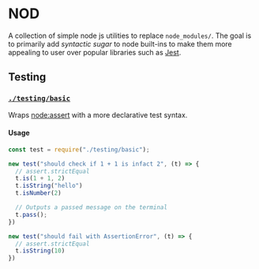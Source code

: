 # NOD

A collection of simple node js utilities to replace `node_modules/`. The goal is to primarily add *syntactic sugar* to node built-ins to make them more appealing to user over popular libraries such as [Jest](https://jestjs.com).

## Testing

### [`./testing/basic`]('./testing/basic')

Wraps [node:assert](https://nodejs.org/api/assert.html) with a more declarative test syntax.

#### Usage

```js
const test = require("./testing/basic");

new test("should check if 1 + 1 is infact 2", (t) => {
  // assert.strictEqual
  t.is(1 + 1, 2)
  t.isString("hello")
  t.isNumber(2)

  // Outputs a passed message on the terminal
  t.pass();
})

new test("should fail with AssertionError", (t) => {
  // assert.strictEqual
  t.isString(10)
})

```
